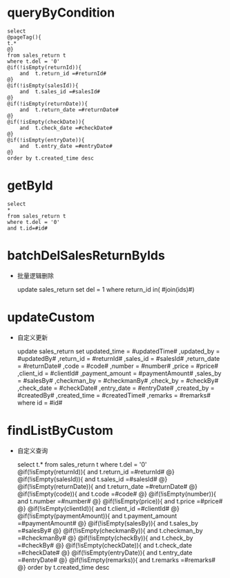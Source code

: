 queryByCondition
===


    select 
    @pageTag(){
    t.*
    @}
    from sales_return t
    where t.del = '0'  
    @if(!isEmpty(returnId)){
        and  t.return_id =#returnId#
    @}
    @if(!isEmpty(salesId)){
        and  t.sales_id =#salesId#
    @}
    @if(!isEmpty(returnDate)){
        and  t.return_date =#returnDate#
    @}
    @if(!isEmpty(checkDate)){
        and  t.check_date =#checkDate#
    @}
    @if(!isEmpty(entryDate)){
        and  t.entry_date =#entryDate#
    @}
    order by t.created_time desc
    
    
    
getById
===

    select
    *
    from sales_return t
    where t.del = '0'
    and t.id=#id#



batchDelSalesReturnByIds
===

* 批量逻辑删除

    update sales_return set del = 1 where return_id  in( #join(ids)#)
    


updateCustom
===

* 自定义更新

    update sales_return 
    set 
        updated_time = #updatedTime#
        ,updated_by = #updatedBy#
                ,return_id = #returnId#
                ,sales_id = #salesId#
                ,return_date = #returnDate#
                ,code = #code#
                ,number = #number#
                ,price = #price#
                ,client_id = #clientId#
                ,payment_amount = #paymentAmount#
                ,sales_by = #salesBy#
                ,checkman_by = #checkmanBy#
                ,check_by = #checkBy#
                ,check_date = #checkDate#
                ,entry_date = #entryDate#
                ,created_by = #createdBy#
                ,created_time = #createdTime#
                ,remarks = #remarks#
    where id  = #id#
    
    
    
findListByCustom
===

* 自定义查询


    select 
    t.*
    from sales_return t
    where t.del = '0'  
    @if(!isEmpty(returnId)){
        and  t.return_id =#returnId#
    @}
    @if(!isEmpty(salesId)){
        and  t.sales_id =#salesId#
    @}
    @if(!isEmpty(returnDate)){
        and  t.return_date =#returnDate#
    @}
    @if(!isEmpty(code)){
        and  t.code =#code#
    @}
    @if(!isEmpty(number)){
        and  t.number =#number#
    @}
    @if(!isEmpty(price)){
        and  t.price =#price#
    @}
    @if(!isEmpty(clientId)){
        and  t.client_id =#clientId#
    @}
    @if(!isEmpty(paymentAmount)){
        and  t.payment_amount =#paymentAmount#
    @}
    @if(!isEmpty(salesBy)){
        and  t.sales_by =#salesBy#
    @}
    @if(!isEmpty(checkmanBy)){
        and  t.checkman_by =#checkmanBy#
    @}
    @if(!isEmpty(checkBy)){
        and  t.check_by =#checkBy#
    @}
    @if(!isEmpty(checkDate)){
        and  t.check_date =#checkDate#
    @}
    @if(!isEmpty(entryDate)){
        and  t.entry_date =#entryDate#
    @}
    @if(!isEmpty(remarks)){
        and  t.remarks =#remarks#
    @}
    order by t.created_time desc